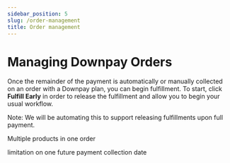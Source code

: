 ```yaml
---
sidebar_position: 5
slug: /order-management
title: Order management
---
```


# Managing Downpay Orders

Once the remainder of the payment is automatically or manually collected on an order with a Downpay plan, you can begin fulfillment. To start, click ************************Fulfill Early************************ in order to release the fulfillment and allow you to begin your usual workflow.

Note: We will be automating this to support releasing fulfillments upon full payment.

Multiple products in one order

limitation on one future payment collection date